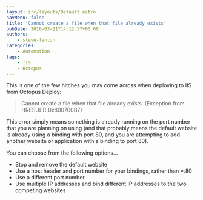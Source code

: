 ```yaml
---
layout: src/layouts/Default.astro
navMenu: false
title: 'Cannot create a file when that file already exists'
pubDate: 2016-03-21T14:12:57+00:00
authors:
    - steve-fenton
categories:
    - Automation
tags:
    - IIS
    - Octopus
---
```


This is one of the few hitches you may come across when deploying to IIS from Octopus Deploy:

> Cannot create a file when that file already exists. (Exception from HRESULT: 0x800700B7)

This error simply means something is already running on the port number that you are planning on using (and that probably means the default website is already using a binding with port 80, and you are attempting to add another website or application with a binding to port 80).

You can choose from the following options…

- Stop and remove the default website
- Use a host header and port number for your bindings, rather than \*:80
- Use a different port number
- Use multiple IP addresses and bind different IP addresses to the two competing websites